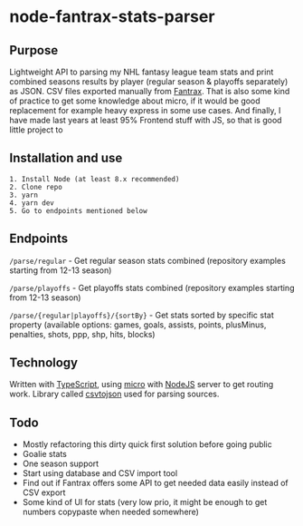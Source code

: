 # node-fantrax-stats-parser

## Purpose
Lightweight API to parsing my NHL fantasy league team stats and print combined seasons results by player (regular season &amp; playoffs separately) as JSON. CSV files exported manually from [Fantrax](https://www.fantrax.com). That is also some kind of practice to get some knowledge about micro, if it would be good replacement for example heavy express in some use cases. And finally, I have made last years at least 95% Frontend stuff with JS, so that is good little project to 

## Installation and use
```
1. Install Node (at least 8.x recommended)
2. Clone repo
3. yarn
4. yarn dev
5. Go to endpoints mentioned below
```

## Endpoints
`/parse/regular` - Get regular season stats combined (repository examples starting from 12-13 season)

`/parse/playoffs` - Get playoffs stats combined (repository examples starting from 12-13 season)

`/parse/{regular|playoffs}/{sortBy}` - Get stats sorted by specific stat property (available options: games, goals, assists, points, plusMinus, penalties, shots, ppp, shp, hits, blocks)

## Technology
Written with [TypeScript](https://www.typescriptlang.org/), using [micro](https://github.com/zeit/micro) with [NodeJS](https://nodejs.org) server to get routing work. Library called [csvtojson](https://github.com/Keyang/node-csvtojson) used for parsing sources.

## Todo
- Mostly refactoring this dirty quick first solution before going public
- Goalie stats
- One season support
- Start using database and CSV import tool
- Find out if Fantrax offers some API to get needed data easily instead of CSV export
- Some kind of UI for stats (very low prio, it might be enough to get numbers copypaste when needed somewhere)
